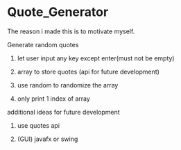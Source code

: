 # Quote_Generator
The reason i made this is to motivate myself.

Generate random quotes

1) let user input any key except enter(must not be empty)

2) array to store quotes (api for future development)

3) use random to randomize the array

4) only print 1 index of array


additional ideas for future development

1) use quotes api

2) (GUI) javafx or swing
